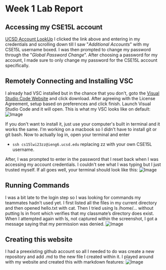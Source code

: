 # Week 1 Lab Report 
## Accessing my CSE15L account
[UCSD Account LookUp](https://sdacs.ucsd.edu/~icc/index.php)
I clicked the link above and entering in my credentials and scrolling down till I saw "_Additional Accounts_" with my CSE15L username boxed. I was then prompted to change my password through the "_Global Password Change_". After choosing a password for my account, I made sure to only change my password for the CSE15L account specifically.

## Remotely Connecting and Installing VSC
I already had VSC installed but in the chance that you don't, goto the [Visual Studio Code Website](https://code.visualstudio.com/) and click download. After agreeing with the License Agreement, setup based on preferences and click finish. Launch Visual Studio Code and it will open. This is what my VSC looks like on default:
![Image](https://media.discordapp.net/attachments/368995972975558656/1063181555352211516/Screen_Shot_2023-01-12_at_10.21.07_AM.png?width=1440&height=936)

If you don't want to install it, just use your computer's built in terminal and it works the same. I'm working on a macbook so I didn't have to install git or git bash. Now to actually log in, open your terminal and enter 
* `ssh cs15lwi23zz@ieng6.ucsd.edu`
replacing zz with your own CSE15L username. 

After, I was prompted to enter in the password that I reset back when I was accessing my account credentials. I couldn't see what I was typing but I just trusted myself. If all goes well, your terminal should look like this:
![Image](https://media.discordapp.net/attachments/368995972975558656/1063180340182663209/Screen_Shot_2023-01-12_at_11.38.14_AM.png)

## Running Commands 
I was a bit late to the login step so I was looking for commands my teammates hadn't used yet. I first listed all the files in my current directory and then opened hello.txt with cat. Then I tried using ls /home/… without putting ls in front which verifies that my classmate’s directory does exist. When I attempted again with ls, not captured within the screenshot, I got a message saying that my permission was denied.
![Image](https://media.discordapp.net/attachments/368995972975558656/1063180867419250698/Screen_Shot_2023-01-12_at_10.50.31_AM.png)

## Creating this website
I had a preexisting github account so all I needed to do was create a new repository and add .md to the new file I created within it. I played around with my website and created this with markdown features:
![Image](https://media.discordapp.net/attachments/368995972975558656/1063182701647101962/Screen_Shot_2023-01-12_at_11.47.59_AM.png?width=786&height=935)

